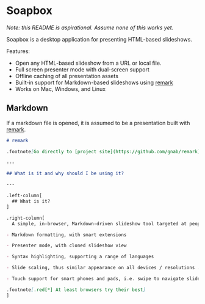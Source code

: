 # Soapbox

_Note: this README is aspirational. Assume none of this works yet._

Soapbox is a desktop application for presenting HTML-based slideshows.

Features:

- Open any HTML-based slideshow from a URL or local file.
- Full screen presenter mode with dual-screen support
- Offline caching of all presentation assets
- Built-in support for Markdown-based slideshows using [remark][]
- Works on Mac, Windows, and Linux

## Markdown

If a markdown file is opened, it is assumed to be a presentation built with [remark][].

```markdown
# remark

.footnote[Go directly to [project site](https://github.com/gnab/remark)]

---

## What is it and why should I be using it?

---

.left-column[
  ## What is it?
]

.right-column[
  A simple, in-browser, Markdown-driven slideshow tool targeted at people who know their way around HTML and CSS, featuring:

- Markdown formatting, with smart extensions

- Presenter mode, with cloned slideshow view

- Syntax highlighting, supporting a range of languages

- Slide scaling, thus similar appearance on all devices / resolutions .red[*]

- Touch support for smart phones and pads, i.e. swipe to navigate slides

.footnote[.red[*] At least browsers try their best]
]
```

[remark]: https://github.com/gnab/remark
